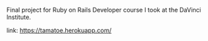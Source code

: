 Final project for Ruby on Rails Developer course I took at the DaVinci Institute.

link: https://tamatoe.herokuapp.com/
